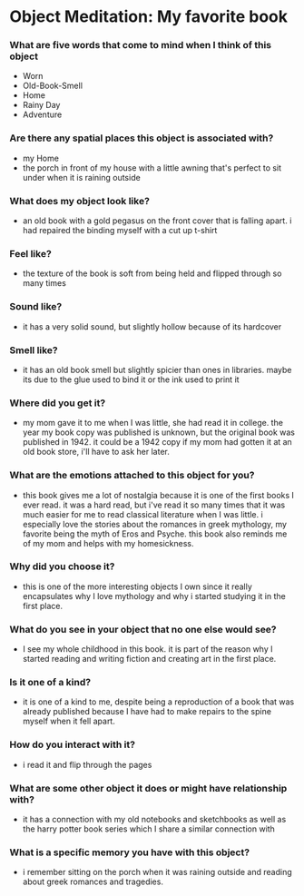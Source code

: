 # Object Meditation: My favorite book

### What are five words that come to mind when I think of this object

- Worn
- Old-Book-Smell
- Home
- Rainy Day
- Adventure

### Are there any spatial places this object is associated with?

- my Home
- the porch in front of my house with a little awning that's perfect to sit under when it is raining outside

### What does my object look like?
- an old book with a gold pegasus on the front cover that is falling apart. i had repaired the binding myself with a cut up t-shirt

### Feel like?
- the texture of the book is soft from being held and flipped through so many times

### Sound like?
- it has a very solid sound, but slightly hollow because of its hardcover

### Smell like?
- it has an old book smell but slightly spicier than ones in libraries. maybe its due to the glue used to bind it or the ink used to print it

### Where did you get it?
- my mom gave it to me when I was little, she had read it in college. the year my book copy was published is unknown, but the original book was published in 1942. it could be a 1942 copy if my mom had gotten it at an old book store, i'll have to ask her later.

### What are the emotions attached to this object for you?
- this book gives me a lot of nostalgia because it is one of the first books I ever read. it was a hard read, but i've read it so many times that it was much easier for me to read classical literature when I was little. i especially love the stories about the romances in greek mythology, my favorite being the myth of Eros and Psyche. this book also reminds me of my mom and helps with my homesickness.

### Why did you choose it?
- this is one of the more interesting objects I own since it really encapsulates why I love mythology and why i started studying it in the first place.

### What do you see in your object that no one else would see?
- I see my whole childhood in this book. it is part of the reason why I started reading and writing fiction and creating art in the first place.

### Is it one of a kind?
- it is one of a kind to me, despite being a reproduction of a book that was already published because I have had to make repairs to the spine myself when it fell apart.

### How do you interact with it?
- i read it and flip through the pages

### What are some other object it does or might have relationship with?
- it has a connection with my old notebooks and sketchbooks as well as the harry potter book series which I share a similar connection with

### What is a specific memory you have with this object?
- i remember sitting on the porch when it was raining outside and reading about greek romances and tragedies.
